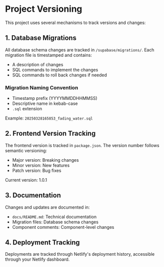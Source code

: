 # Project Versioning

This project uses several mechanisms to track versions and changes:

## 1. Database Migrations

All database schema changes are tracked in `/supabase/migrations/`. Each migration file is timestamped and contains:
- A description of changes
- SQL commands to implement the changes
- SQL commands to roll back changes if needed

### Migration Naming Convention
- Timestamp prefix (YYYYMMDDHHMMSS)
- Descriptive name in kebab-case
- `.sql` extension

Example: `20250328165853_fading_water.sql`

## 2. Frontend Version Tracking

The frontend version is tracked in `package.json`. The version number follows semantic versioning:

- Major version: Breaking changes
- Minor version: New features
- Patch version: Bug fixes

Current version: 1.0.1

## 3. Documentation

Changes and updates are documented in:
- `docs/README.md`: Technical documentation
- Migration files: Database schema changes
- Component comments: Component-level changes

## 4. Deployment Tracking

Deployments are tracked through Netlify's deployment history, accessible through your Netlify dashboard.